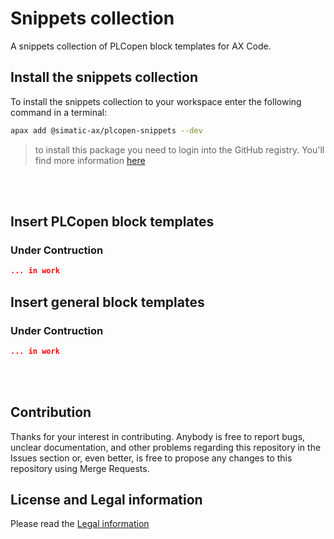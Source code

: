 # Snippets collection

A snippets collection of PLCopen block templates for AX Code.

## Install the snippets collection

To install the snippets collection to your workspace enter the following command in a terminal:

```bash
apax add @simatic-ax/plcopen-snippets --dev
```

> to install this package you need to login into the GitHub registry. You'll find more information [here](https://github.com/simatic-ax/.sharedstuff/blob/main/doc/personalaccesstoken.md)

<br/>
<br/> 

## Insert PLCopen block templates

### Under Contruction

```json
... in work
```

## Insert general block templates

### Under Contruction

```json
... in work
```
<br/>
<br/> 

## Contribution

Thanks for your interest in contributing. Anybody is free to report bugs, unclear documentation, and other problems regarding this repository in the Issues section or, even better, is free to propose any changes to this repository using Merge Requests.

## License and Legal information

Please read the [Legal information](LICENSE.md)
